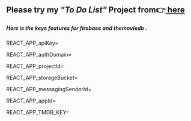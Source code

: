 <h2>Please try my <em>"To Do List"</em> Project from👉<a href="https://movie-app-mnrgdkl.herokuapp.com/" target="blank" rel="noopener noreferrer"> here</a> </h2>

<h5> Here is the keys features for <em> firebase </em> and <em> themoviedb </em>.  </h5>
  <p> REACT_APP_apiKey= </p>
  <p> REACT_APP_authDomain=  </p>
  <p> REACT_APP_projectId=  </p>
  <p> REACT_APP_storageBucket=  </p>
  <p> REACT_APP_messagingSenderId=  </p>
  <p> REACT_APP_appId=  </p>
  <p> REACT_APP_TMDB_KEY=  </p>

